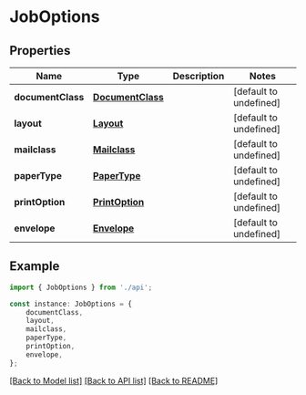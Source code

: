 # JobOptions


## Properties

Name | Type | Description | Notes
------------ | ------------- | ------------- | -------------
**documentClass** | [**DocumentClass**](DocumentClass.md) |  | [default to undefined]
**layout** | [**Layout**](Layout.md) |  | [default to undefined]
**mailclass** | [**Mailclass**](Mailclass.md) |  | [default to undefined]
**paperType** | [**PaperType**](PaperType.md) |  | [default to undefined]
**printOption** | [**PrintOption**](PrintOption.md) |  | [default to undefined]
**envelope** | [**Envelope**](Envelope.md) |  | [default to undefined]

## Example

```typescript
import { JobOptions } from './api';

const instance: JobOptions = {
    documentClass,
    layout,
    mailclass,
    paperType,
    printOption,
    envelope,
};
```

[[Back to Model list]](../README.md#documentation-for-models) [[Back to API list]](../README.md#documentation-for-api-endpoints) [[Back to README]](../README.md)
